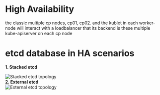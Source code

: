 # High Availability
the classic multiple cp nodes, cp01, cp02.  and the kublet in each worker-node will interact with a loadbalancer that its backend is these multiple kube-apiserver on each cp node  

# etcd database in HA scenarios
  <b>1. Stacked etcd</b>  
  
  ![Stacked etcd topology](https://d33wubrfki0l68.cloudfront.net/d1411cded83856552f37911eb4522d9887ca4e83/b94b2/images/kubeadm/kubeadm-ha-topology-stacked-etcd.svg)  
  <b>2. External etcd</b>  
  ![External etcd topology](https://d33wubrfki0l68.cloudfront.net/ad49fffce42d5a35ae0d0cc1186b97209d86b99c/5a6ae/images/kubeadm/kubeadm-ha-topology-external-etcd.svg)

